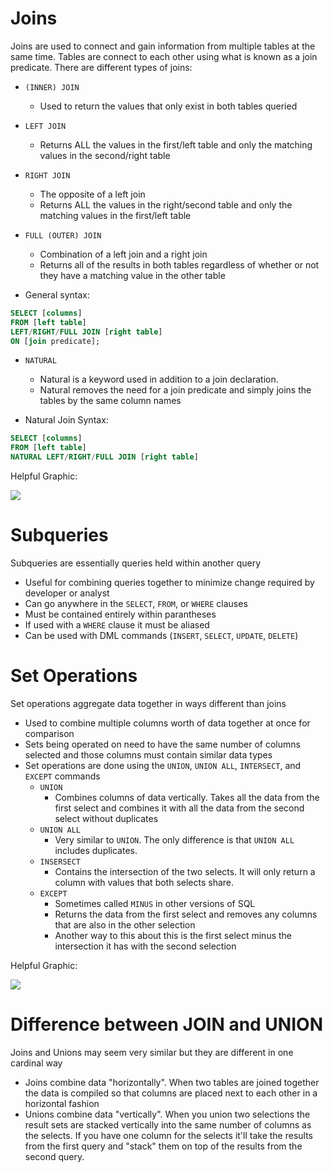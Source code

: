 # Joins
Joins are used to connect and gain information from multiple tables at the same time. Tables are connect to each other using what is known as a join predicate.
There are different types of joins:
* `(INNER) JOIN`
    * Used to return the values that only exist in both tables queried

* `LEFT JOIN`
    * Returns ALL the values in the first/left table and only the matching values in the second/right table

* `RIGHT JOIN`
    * The opposite of a left join
    * Returns ALL the values in the right/second table and only the matching values in the first/left table

* `FULL (OUTER) JOIN`
    * Combination of a left join and a right join
    * Returns all of the results in both tables regardless of whether or not they have a matching value in the other table

* General syntax:

```sql
SELECT [columns]
FROM [left table]
LEFT/RIGHT/FULL JOIN [right table]
ON [join predicate];
```

* `NATURAL`
    * Natural is a keyword used in addition to a join declaration.
    * Natural removes the need for a join predicate and simply joins the tables by the same column names

* Natural Join Syntax:

```sql
SELECT [columns]
FROM [left table]
NATURAL LEFT/RIGHT/FULL JOIN [right table]
```

Helpful Graphic:

<img src="https://www.dofactory.com/img/sql/sql-joins.png" />

# Subqueries
Subqueries are essentially queries held within another query
* Useful for combining queries together to minimize change required by developer or analyst
* Can go anywhere in the `SELECT`, `FROM`, or `WHERE` clauses
* Must be contained entirely within parantheses
* If used with a `WHERE` clause it must be aliased
* Can be used with DML commands (`INSERT`, `SELECT`, `UPDATE`, `DELETE`)

# Set Operations
Set operations aggregate data together in ways different than joins
* Used to combine multiple columns worth of data together at once for comparison
* Sets being operated on need to have the same number of columns selected and those columns must contain similar data types
* Set operations are done using the `UNION`, `UNION ALL`, `INTERSECT`, and `EXCEPT` commands
    * `UNION` 
        * Combines columns of data vertically. Takes all the data from the first select and combines it with all the data from the second select without duplicates
    * `UNION ALL`
        * Very similar to `UNION`. The only difference is that `UNION ALL` includes duplicates.
    * `INSERSECT`
        * Contains the intersection of the two selects. It will only return a column with values that both selects share.
    * `EXCEPT`
        * Sometimes called `MINUS` in other versions of SQL
        * Returns the data from the first select and removes any columns that are also in the other selection
        * Another way to this about this is the first select minus the intersection it has with the second selection

Helpful Graphic:

<img src="https://www.codeproject.com/KB/database/1223175/SET-Operations-Visual-Guide-r-700.png" />

# Difference between JOIN and UNION
Joins and Unions may seem very similar but they are different in one cardinal way
* Joins combine data "horizontally". When two tables are joined together the data is compiled so that columns are placed next to each other in a horizontal fashion
* Unions combine data "vertically". When you union two selections the result sets are stacked vertically into the same number of columns as the selects. If you have one column for the selects it'll take the results from the first query and "stack" them on top of the results from the second query.
